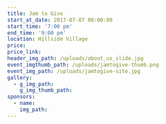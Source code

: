 ```yaml
---
title: Jam to Give
start_at_date: 2017-07-07 00:00:00
start_time: '7:00 pm'
end_time: '9:00 pm'
location: Hillside Village
price:
price_link:
header_img_path: /uploads/about_us_slide.jpg
event_imgthumb_path: /uploads/jamtogive-thumb.png
event_img_path: /uploads/jamtogive-site.jpg
gallery:
  - g_img_path:
    g_img_thumb_path:
sponsors:
  - name:
    img_path:
---
```



